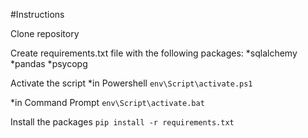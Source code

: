 #Instructions

Clone repository

Create requirements.txt file with the following packages:
*sqlalchemy
*pandas
*psycopg

Activate the script
*in Powershell
`env\Script\activate.ps1`

*in Command Prompt
`env\Script\activate.bat`


Install the packages
`pip install -r requirements.txt`